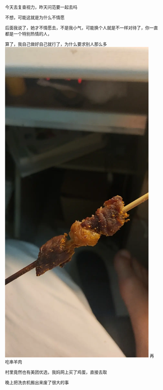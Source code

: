 今天去复查视力，昨天问范要一起去吗

不想，可能这就是为什么不情愿


后面我说了，她才不情愿去，不是我小气，可能换个人就是不一样对待了，你一直都是一个特别热情的人，


算了，我自己做好自己就行了，为什么要求别人那么多
![](../../img/6904315-77f61c8c868d04d3.jpg)
再吃串羊肉

村里竟然也有美团优选，我妈网上买了鸡蛋，直接去取


晚上把洗衣机搬出来废了很大的事
